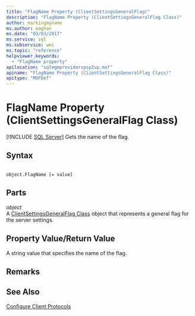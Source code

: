 ```yaml
---
title: "FlagName Property (ClientSettingsGeneralFlag)"
description: "FlagName Property (ClientSettingsGeneralFlag Class)"
author: markingmyname
ms.author: maghan
ms.date: "03/03/2017"
ms.service: sql
ms.subservice: wmi
ms.topic: "reference"
helpviewer_keywords:
  - "FlagName property"
apilocation: "sqlmgmproviderxpsp2up.mof"
apiname: "FlagName Property (ClientSettingsGeneralFlag Class)"
apitype: "MOFDef"
---
```

# FlagName Property (ClientSettingsGeneralFlag Class)
[!INCLUDE [SQL Server](../../../includes/applies-to-version/sqlserver.md)]
  Gets the name of the flag.  
  
## Syntax  
  
```  
  
object.FlagName [= value]  
```  
  
## Parts  
 *object*  
 A [ClientSettingsGeneralFlag Class](../../../relational-databases/wmi-provider-configuration-classes/clientsettingsgeneralflag-class/clientsettingsgeneralflag-class.md) object that represents a general flag for the server settings.  
  
## Property Value/Return Value  
 A string value that specifies the name of the flag.  
  
## Remarks  
  
## See Also  
 [Configure Client Protocols](../../../database-engine/configure-windows/configure-client-protocols.md)  
  
